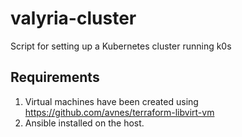 # valyria-cluster

Script for setting up a Kubernetes cluster running k0s

## Requirements

1. Virtual machines have been created using <https://github.com/avnes/terraform-libvirt-vm>
2. Ansible installed on the host.
